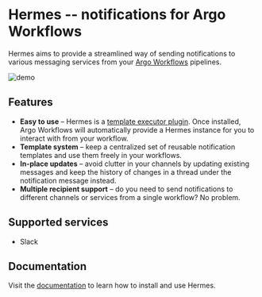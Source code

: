 # Hermes -- notifications for Argo Workflows

Hermes aims to provide a streamlined way of sending notifications to various
messaging services from your [Argo Workflows](https://argoproj.github.io/argo-workflows/)
pipelines.

![demo](https://user-images.githubusercontent.com/74944/147889011-6917d13d-dea2-47e5-96bf-5f0d83064816.gif)

## Features

- **Easy to use** – Hermes is a [template executor
  plugin](https://github.com/argoproj/argo-workflows/pull/7256). Once
  installed, Argo Workflows will automatically provide a Hermes instance for you to
  interact with from your workflow.
- **Template system** – keep a centralized set of reusable notification
  templates and use them freely in your workflows.
- **In-place updates** – avoid clutter in your channels by updating existing
  messages and keep the history of changes in a thread under the notification
  message instead.
- **Multiple recipient support** – do you need to send notifications to different
  channels or services from a single workflow? No problem.

## Supported services

- Slack

## Documentation

Visit the [documentation](https://kjagiello.github.io/hermes) to learn how to
install and use Hermes.
